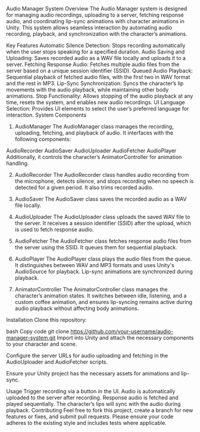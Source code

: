 Audio Manager System
Overview
The Audio Manager system is designed for managing audio recordings, uploading to a server, fetching response audio, and coordinating lip-sync animations with character animations in Unity. This system allows seamless interaction by automating audio recording, playback, and synchronization with the character’s animations.

Key Features
Automatic Silence Detection: Stops recording automatically when the user stops speaking for a specified duration.
Audio Saving and Uploading: Saves recorded audio as a WAV file locally and uploads it to a server.
Fetching Response Audio: Fetches multiple audio files from the server based on a unique session identifier (SSID).
Queued Audio Playback: Sequential playback of fetched audio files, with the first two in WAV format and the rest in MP3.
Lip-Sync Synchronization: Syncs the character’s lip movements with the audio playback, while maintaining other body animations.
Stop Functionality: Allows stopping of the audio playback at any time, resets the system, and enables new audio recordings.
UI Language Selection: Provides UI elements to select the user’s preferred language for interaction.
System Components
1. AudioManager
The AudioManager class manages the recording, uploading, fetching, and playback of audio. It interfaces with the following components:

AudioRecorder
AudioSaver
AudioUploader
AudioFetcher
AudioPlayer
Additionally, it controls the character’s AnimatorController for animation handling.

2. AudioRecorder
The AudioRecorder class handles audio recording from the microphone, detects silence, and stops recording when no speech is detected for a given period. It also trims recorded audio.

3. AudioSaver
The AudioSaver class saves the recorded audio as a WAV file locally.

4. AudioUploader
The AudioUploader class uploads the saved WAV file to the server. It receives a session identifier (SSID) after the upload, which is used to fetch response audio.

5. AudioFetcher
The AudioFetcher class fetches response audio files from the server using the SSID. It queues them for sequential playback.

6. AudioPlayer
The AudioPlayer class plays the audio files from the queue. It distinguishes between WAV and MP3 formats and uses Unity's AudioSource for playback. Lip-sync animations are synchronized during playback.

7. AnimatorController
The AnimatorController class manages the character’s animation states. It switches between idle, listening, and a custom coffee animation, and ensures lip-syncing remains active during audio playback without affecting body animations.

Installation
Clone this repository:

bash
Copy code
git clone https://github.com/your-username/audio-manager-system.git
Import into Unity and attach the necessary components to your character and scene.

Configure the server URLs for audio uploading and fetching in the AudioUploader and AudioFetcher scripts.

Ensure your Unity project has the necessary assets for animations and lip-sync.

Usage
Trigger recording via a button in the UI.
Audio is automatically uploaded to the server after recording.
Response audio is fetched and played sequentially.
The character’s lips will sync with the audio during playback.
Contributing
Feel free to fork this project, create a branch for new features or fixes, and submit pull requests. Please ensure your code adheres to the existing style and includes tests where applicable.

